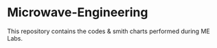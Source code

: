 # Microwave-Engineering
This repository contains the codes &amp; smith charts performed during ME Labs.
